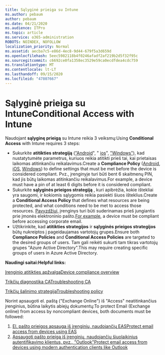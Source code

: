 ```yaml
---
title: Sąlyginė prieiga su Intune
ms.author: pebaum
author: pebaum
ms.date: 04/21/2020
ms.audience: ITPro
ms.topic: article
ms.service: o365-administration
ROBOTS: NOINDEX, NOFOLLOW
localization_priority: Normal
ms.assetid: aecba7c5-e86d-4ec8-9d44-679f5a3d659d
ms.openlocfilehash: 5eec5982118b4f0246afadf2af219b2d5f32f95c
ms.sourcegitcommit: c6692ce0fa1358ec3529e59ca0ecdfdea4cdc759
ms.translationtype: MT
ms.contentlocale: lt-LT
ms.lasthandoff: 09/15/2020
ms.locfileid: "47807667"
---
```

# <a name="conditional-access-with-intune"></a><span data-ttu-id="2017a-102">Sąlyginė prieiga su Intune</span><span class="sxs-lookup"><span data-stu-id="2017a-102">Conditional Access with Intune</span></span>

<span data-ttu-id="2017a-103">Naudojant  **sąlyginę prieigą**  su Intune reikia 3 veiksmų:</span><span class="sxs-lookup"><span data-stu-id="2017a-103">Using  **Conditional Access**  with Intune requires 3 steps:</span></span>

- <span data-ttu-id="2017a-104">Sukurkite  **atitikties strategiją**  (["Android](https://docs.microsoft.com/intune/compliance-policy-create-android)", "  [ios](https://docs.microsoft.com/intune/compliance-policy-create-ios)",  ["Windows"](https://docs.microsoft.com//intune/compliance-policy-create-windows)), kad nustatytumėte parametrus, kuriuos reikia atitikti prieš tai, kai prietaisas laikomas atitinkančiu reikalavimus.</span><span class="sxs-lookup"><span data-stu-id="2017a-104">Create a  **Compliance Policy**  ([Android](https://docs.microsoft.com/intune/compliance-policy-create-android),  [iOS](https://docs.microsoft.com/intune/compliance-policy-create-ios),  [Windows](https://docs.microsoft.com//intune/compliance-policy-create-windows)) to define settings that must be met before the device is considered compliant.</span></span> <span data-ttu-id="2017a-105">Pvz., įrenginyje turi būti bent 6 skaitmenų PIN, kad jis būtų laikomas atitinkančiu reikalavimus.</span><span class="sxs-lookup"><span data-stu-id="2017a-105">For example, a device must have a pin of at least 6 digits before it is considered compliant.</span></span>
- <span data-ttu-id="2017a-106">Sukurkite **sąlyginės prieigos strategiją**  , kuri apibrėžia, kokie ištekliai yra saugomi, ir kokiomis sąlygomis reikia pasiekti šiuos išteklius.</span><span class="sxs-lookup"><span data-stu-id="2017a-106">Create a **Conditional Access Policy**  that defines what resources are being protected, and what conditions need to be met to access those resources.</span></span>  <span data-ttu-id="2017a-107">[Pavyzdžiui,](https://docs.microsoft.com/intune/tutorial-protect-email-on-unmanaged-devices#create-conditional-access-policies)  įrenginys turi būti suderinamas prieš jungiantis prie įmonės elektroninio pašto.</span><span class="sxs-lookup"><span data-stu-id="2017a-107">[For example,](https://docs.microsoft.com/intune/tutorial-protect-email-on-unmanaged-devices#create-conditional-access-policies)  a device must be compliant before accessing corporate email.</span></span>
- <span data-ttu-id="2017a-108">Užtikrinkite, kad **atitikties strategijos**  ir  **sąlyginės prieigos strategijos**  būtų nukreiptos į pageidaujamas vartotojų grupes.</span><span class="sxs-lookup"><span data-stu-id="2017a-108">Ensure both **Compliance Policies**  and  **Conditional Access Policies**  are targeted to the desired groups of users.</span></span> <span data-ttu-id="2017a-109">Tam gali reikėti sukurti tam tikras vartotojų grupes "Azure Active Directory".</span><span class="sxs-lookup"><span data-stu-id="2017a-109">This may require creating specific groups of users in Azure Active Directory.</span></span>

<span data-ttu-id="2017a-110">**Naudingi saitai:**</span><span class="sxs-lookup"><span data-stu-id="2017a-110">**Helpful links:**</span></span>

[<span data-ttu-id="2017a-111">Įrenginio atitikties apžvalga</span><span class="sxs-lookup"><span data-stu-id="2017a-111">Device compliance overview</span></span>](https://docs.microsoft.com/intune/device-compliance-get-started)

[<span data-ttu-id="2017a-112">Trikčių diagnostika CA</span><span class="sxs-lookup"><span data-stu-id="2017a-112">Troubleshooting CA</span></span>](https://docs.microsoft.com/intune/troubleshoot-conditional-access)

[<span data-ttu-id="2017a-113">Trikčių šalinimo strategija</span><span class="sxs-lookup"><span data-stu-id="2017a-113">Troubleshooting policy</span></span>](https://docs.microsoft.com/intune/troubleshoot-policies-in-microsoft-intune)

<span data-ttu-id="2017a-114">Norint apsaugoti el. paštą ("Exchange Online") iš "Access" neatitinkančius įrenginius, būtina laikytis abiejų dokumentų:</span><span class="sxs-lookup"><span data-stu-id="2017a-114">To protect Email (Exchange online) from access by noncompliant devices, both documents must be followed:</span></span>

1. [<span data-ttu-id="2017a-115">El. pašto prieigos apsauga iš įrenginių, naudojančių EAS</span><span class="sxs-lookup"><span data-stu-id="2017a-115">Protect email access from devices using EAS</span></span>](https://docs.microsoft.com/intune/tutorial-protect-email-on-unmanaged-devices)
2. [<span data-ttu-id="2017a-116">Apsaugoti pašto prieigą iš įrenginių, naudojančių šiuolaikinius autentifikavimo klientus, pvz., "Outlook"</span><span class="sxs-lookup"><span data-stu-id="2017a-116">Protect email access from devices using modern authentication clients like Outlook</span></span>](https://docs.microsoft.com/intune/tutorial-protect-email-on-enrolled-devices)